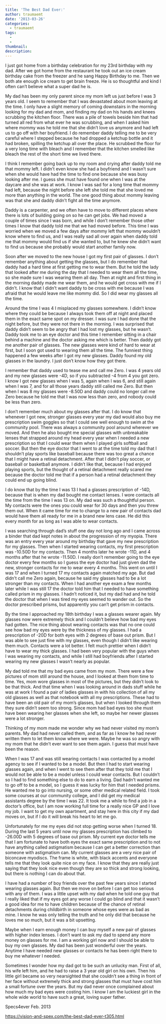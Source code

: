 ```yaml
---
title: 'The Best Dad Ever:'
author: traumaemt
date: '2013-03-26'
categories:
  - traumaemt
tags:
  - 
  - 
thumbnail: 
description: 
---
```


I just got home from a birthday celebration for my 23rd birthday with my dad. After we got home from the restaurant he took out an ice cream birthday cake from the freezer and he sang Happy Birthday to me. Then we both ate enough ice cream to get brain freeze.  He is so thoughtful and kind I often can’t believe what a super dad he is.

My dad has been my only parent since my mom left us just before I was 3 years old.  I seem to remember that I was devastated about mom leaving at the time. I only have a slight memory of coming downstairs in the morning looking for my dad and mom, and finding my dad on his hands and knees scrubbing the kitchen floor. There was a pile of towels beside him that had turned all red from what ever he was scrubbing, and when I asked him where mommy was he told me that she didn’t love us anymore and had left us to go off with her boyfriend. I do remember daddy telling me to be very careful where I stepped because he had dropped a ketchup bottle and it had broken, spilling the ketchup all over the place.  He scrubbed the floor for a very long time with bleach and I remember that the kitchen smelled like bleach the rest of the short time we lived there.

I think I remember going back up to my room and crying after daddy told me that mommy left. I didn’t even know she had a boyfriend and I wasn’t sure when she would have had the time to find one because she was busy looking after me.  I guess she must have found one when I was at the daycare and she was at work.  I know I was sad for a long time that mommy had left, because the night before she left she told me that she loved me more than anything in the world.  The one good thing about mommy leaving was that she and daddy didn’t fight all the time anymore.

Daddy is a carpenter, and we often have to move to different places where there is lots of building going on so he can get jobs.  We had moved a couple of times since I was born, and while I don’t remember those other times I know that daddy told me that we had moved before. This time I was worried when we moved a few days after mommy left that mommy wouldn’t know where to find us, and I was really sad all over again when daddy told me that mommy would find us if she wanted to, but he knew she didn’t want to find us because she probably would start another family now.

Soon after we moved to the new house I got my first pair of glasses.  I don’t remember anything about getting the glasses, but I do remember that daddy had a hard time at first getting me to wear them.   But he told the lady that looked after me during the day that I needed to wear them all the time, so she made sure I was wearing them all day. Then at night and first thing in the morning daddy made me wear them, and he would get cross with me if I didn’t.  I know that I didn’t want daddy to be cross with me because I was afraid that he would leave me like mommy did.  So I did wear my glasses all the time.

Around the time I was 4 I misplaced my glasses somewhere. I didn’t know where they could be because I always took them off at night and placed them in the exact same spot on my dresser.  I was sure I had done that the night before, but they were not there in the morning.   I was surprised that daddy didn’t seem to be angry that I had lost my glasses, but he wasn’t.  Daddy took me to an eye doctor and this time I remember sitting in a chair behind a machine and the doctor asking me which is better.  Then daddy got me another pair of glasses.  The new glasses were kind of hard to wear at first, but I soon got used to wearing them all the time. The funniest thing happened a few weeks after I got my new glasses. Daddy found my old glasses in the laundry. I just don’t know how they got there.

I remember that daddy used to tease me and call me Zero. I was 4 years old and my new glasses were -4D, so if you subtracted -4 from 4 you got zero.  I know I got new glasses when I was 5, again when I was 6, and still again when I was 7, and for all those years daddy still called me Zero.  But then when I was 8 my glasses were -8.50D and daddy could no longer call me Zero because he told me that I was now less than zero, and nobody could be less than zero.  

I don’t remember much about my glasses after that. I do know that whenever I got new, stronger glasses every year my dad would also buy me prescription swim goggles so that I could see well enough to swim at the community pool. There was always a community pool around wherever we moved.   And then he also bought me special glasses with unbreakable lenses that strapped around my head every year when I needed a new prescription so that I could wear them when I played girls softball and soccer.  But then the eye doctor that I went to at the time told my dad that I shouldn’t play sports like baseball because there was too great a chance that I might have a retinal detachment.  After that I didn’t play soccer, or baseball or basketball anymore.  I didn’t like that, because I had enjoyed playing sports, but the thought of a retinal detachment really scared me because the doctor told me that if a person had a retinal detachment they could end up going blind.

I do know that by the time I was 13 I had a glasses prescription of -14D, because that is when my dad bought me contact lenses. I wore contacts all the time from the time I was 13 on.   My dad was such a thoughtful person.  My contacts were the ones you could wear for 30 days and then you threw them out. When it came time for me to change to a new pair of contacts dad would have them all ready for me in a brand new lens case.  He did this every month for as long as I was able to wear contacts.

I was searching through dad’s stuff one day not long ago and I came across a binder that dad kept notes in about the progression of my myopia. There was an entry every year around my birthday that gave my new prescription for my glasses.   Then when I started wearing contacts, my first prescription was -10.50D for my contacts. Then 4 months later he wrote -11D, and 4 months after that he wrote -11.50D.  I really don’t remember going to the eye doctor every few months so I guess the eye doctor had just given dad the new, stronger contacts for me to wear every 4 months.  This went on until I was 17 and when I turned 17 my contacts again matched my age.  But dad didn’t call me Zero again, because he said my glasses had to be a lot stronger than my contacts. When I had another eye exam a few months later while I was still 17 the doctor told him that I needed to have something called prism in my glasses.  I hadn’t noticed it, but my dad had and he told the doctor that when I was tired my eyes seemed to wander out.  So the doctor prescribed prisms, but apparently you can’t get prism in contacts.

By the time I approached my 18th birthday I was a glasses wearer again.  My glasses now were extremely thick and I couldn’t believe how bad my eyes had gotten. The nice thing about wearing contacts was that no one could see how bad my eyes were by the thickness of my glasses.  I had a prescription of -20D for both eyes with 2 degrees of base out prism.  But I was able to see just fine with my glasses, even though I didn’t like wearing them much.  Contacts were a lot better.  I felt much prettier when I didn’t have to wear my thick glasses. I had been very popular with the guys when I was wearing my contacts, and while I still had boyfriends after I started wearing my new glasses I wasn’t nearly as popular.

My dad told me that my bad eyes came from my mom.  There were a few pictures of mom still around the house, and I looked at them from time to time. Yes, mom wore glasses in most of the pictures, but they didn’t look to be that thick.  And that time when I was looking around in dads stuff while he was at work I found a pair of ladies glasses in with his collection of all my old glasses as well as that notebook with all my prescriptions.  These had to have been an old pair of my mom’s glasses, but when I looked through them they sure didn’t seem too strong.  Since mom had bad eyes too she must have been wearing her glasses when she left, so maybe her newer glasses were a lot stronger.

Thinking of my mom made me wonder why we had never visited my mom’s parents.  My dad had never called them, and as far as I know he had never written them to let them know where we were. Maybe he was so angry with my mom that he didn’t ever want to see them again. I guess that must have been the reason.

When I was 17 and was still wearing contacts I was contacted by a model agency to see if I wanted to be a model. But then I had to start wearing glasses again, and when I went to see them after that they told me that I would not be able to be a model unless I could wear contacts.  But I couldn’t so I had to find something else to do to earn a living.  Dad hadn’t wanted me to go off to be a model, so I guess it was lucky for him that I needed prisms. He wanted me to go into nursing, or some other medical related field.  I took some courses at our community college, and I did get my medical assistants degree by the time I was 22.  It took me a while to find a job in a doctor’s office, but I am now working full time for a really nice GP and I love my job.  I want to get my own apartment, and stay here in this city if my dad moves on, but if I do it will break his heart to let me go.

Unfortunately for me my eyes did not stop getting worse when I turned 18.  During the last 5 years until now my glasses prescription has climbed to -26.00D with 5 degrees of base out prism. My current eye doctor tells me that I am fortunate to have both eyes the exact same prescription and to not have anything called astigmatism because I can get a better correction than someone with astigmatism can.  My current glasses are a very nice pair of biconcave myodiscs. The frame is white, with black accents and everyone tells me that they look quite nice on my face.  I know that they are really just saying that they look nice even though they are so thick and strong looking, but there is nothing I can do about that.  

I have had a number of boy friends over the past few years since I started wearing glasses again.  But then we move on before I can get too serious with any of them. I was a little upset with my dad when he told one guy that I really liked that if my eyes got any worse I could go blind and that it wasn’t a good idea for me to have children because of the chance of retinal detachments during childbirth in someone whose eyes were as bad as mine. I know he was only telling the truth and he only did that because he loves me so much, but it was a bit upsetting.

Maybe when I earn enough money I can buy myself a new pair of glasses with higher index lenses.  I don’t want to ask my dad to spend any more money on glasses for me. I am a working girl now and I should be able to buy my own glasses.  My dad has been just wonderful over the years.  Anytime I have needed new glasses or contacts he has been right there to buy me whatever I needed.

Sometimes I wonder how my dad got to be such an unlucky man. First of all, his wife left him, and he had to raise a 3 year old girl on his own.  Then his little girl became so very nearsighted that she couldn’t see a thing in front of her face without extremely thick and strong glasses that must have cost him a small fortune over the years. But my dad never once complained about how much my bad eyes were costing him.  I know I am the luckiest girl in the whole wide world to have such a great, loving super father.

Specs4ever
Feb. 2013

https://vision-and-spex.com/the-best-dad-ever-t305.html
